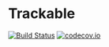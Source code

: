 # Trackable
[![Build Status](https://travis-ci.org/VojtaStavik/Trackable.svg?branch=master)](https://travis-ci.org/VojtaStavik/Trackable) [![codecov.io](https://codecov.io/github/VojtaStavik/Trackable/coverage.svg?branch=master)](https://codecov.io/github/VojtaStavik/Trackable?branch=master)
